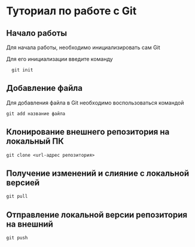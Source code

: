 # Туториал по работе с Git

## Начало работы

Для начала работы, необходимо инициализировать сам Git

Для его инициализации введите команду 

```
  git init
```

## Добавление файла

Для добавления файла в Git необходимо воспользоваться командой 

```
git add название файла
```
## Клонирование внешнего репозитория на локальный ПК

```
git clone <url-адрес репозитория>
```

## Получение изменений и слияние с локальной версией

```
git pull
```

## Отправление локальной версии репозитория на внешний

```
git push
```
